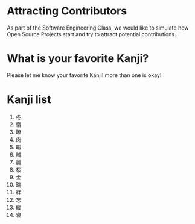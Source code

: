 # Attracting Contributors
As part of the Software Engineering Class, we would like to simulate how Open Source Projects start and try to attract potential contributions.

# What is your favorite Kanji?
Please let me know your favorite Kanji! more than one is okay!

# Kanji list
1. 冬
2. 惰
3. 瞭
4. 肉
5. 暇
6. 誠
7. 麗
8. 桜
9. 金
10. 瑞
11. 絆
12. 忘
13. 縦
14. 寝

